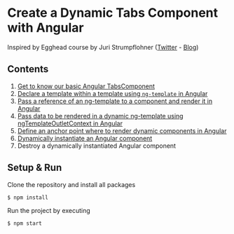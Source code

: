 # Create a Dynamic Tabs Component with Angular
Inspired by Egghead course by Juri Strumpflohner ([Twitter](https://twitter.com/juristr) - [Blog](https://juristr.com/blog))

## Contents

1. [Get to know our basic Angular TabsComponent]()
1. [Declare a template within a template using `ng-template` in Angular]()
1. [Pass a reference of an ng-template to a component and render it in Angular]()
1. [Pass data to be rendered in a dynamic ng-template using ngTemplateOutletContext in Angular]()
1. [Define an anchor point where to render dynamic components in Angular]()
1. [Dynamically instantiate an Angular component]()
1. Destroy a dynamically instantiated Angular component

## Setup & Run

Clone the repository and install all packages

```
$ npm install
```

Run the project by executing

```
$ npm start
```
